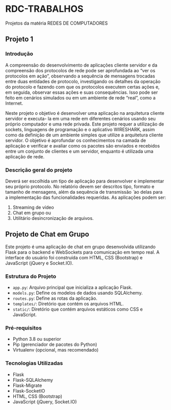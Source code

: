# RDC-TRABALHOS

Projetos da matéria REDES DE COMPUTADORES

## Projeto 1

### Introdução

A compreensão do desenvolvimento de aplicações cliente servidor e da compreensão dos
protocolos de rede pode ser aprofundada ao “ver os protocolos em ação”, observando a
sequência de mensagens trocadas entre duas entidades de protocolo, investigando os detalhes
da operação do protocolo e fazendo com que os protocolos executem certas ações e, em seguida,
observar essas ações e suas consequências. Isso pode ser feito em cenários simulados ou em
um ambiente de rede “real”, como a Internet.

Neste projeto o objetivo é desenvolver uma aplicação na arquitetura cliente servidor e executa-
la em uma rede em diferentes cenários usando seu próprio computador e uma rede privada. Este
projeto requer a utilização de sockets, linguagens de programação e o aplicativo WIRESHARK,
assim como da definição de um ambiente simples que utilize a arquitetura cliente servidor. O
objetivo é aprofundar os conhecimentos na camada de aplicação e verificar e avaliar como os
pacotes são enviados e recebidos entre um conjunto de clientes e um servidor, enquanto é
utilizada uma aplicação de rede.

### Descrição geral do projeto

Deverá ser escolhida um tipo de aplicação para desenvolver e implementar seu próprio
protocolo. No relatório devem ser descritos tipo, formato e tamanho de mensagens, além da
sequência de transmissão ̃ ao delas para a implementação das funcionalidades requeridas. As
aplicações podem ser:

1. Streaming de vídeo
2. Chat em grupo ou
3. Utilitário desincronização de arquivos.

## Projeto de Chat em Grupo

Este projeto é uma aplicação de chat em grupo desenvolvida utilizando Flask para o backend e WebSockets para comunicação em tempo real. A interface do usuário foi construída com HTML, CSS (Bootstrap) e JavaScript (jQuery e Socket.IO).

### Estrutura do Projeto

- `app.py`: Arquivo principal que inicializa a aplicação Flask.
- `models.py`: Define os modelos de dados usando SQLAlchemy.
- `routes.py`: Define as rotas da aplicação.
- `templates/`: Diretório que contém os arquivos HTML.
- `static/`: Diretório que contém arquivos estáticos como CSS e JavaScript.

### Pré-requisitos

- Python 3.8 ou superior
- Pip (gerenciador de pacotes do Python)
- Virtualenv (opcional, mas recomendado)

### Tecnologias Utilizadas

- Flask
- Flask-SQLAlchemy
- Flask-Migrate
- Flask-SocketIO
- HTML, CSS (Bootstrap)
- JavaScript (jQuery, Socket.IO)
